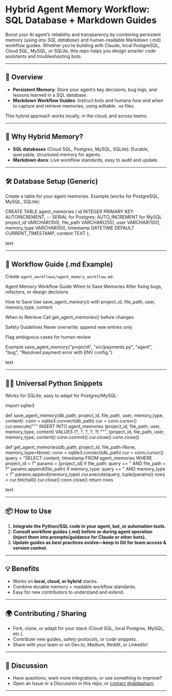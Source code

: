 # Hybrid Agent Memory Workflow: SQL Database + Markdown Guides

Boost your AI agent’s reliability and transparency by combining persistent memory (using *any SQL database*) and human-readable Markdown (.md) workflow guides. Whether you’re building with Claude, local PostgreSQL, Cloud SQL, MySQL, or SQLite, this repo helps you design smarter code assistants and troubleshooting bots.

---

## 🚀 Overview

- **Persistent Memory**: Store your agent’s key decisions, bug logs, and lessons learned in a SQL database.
- **Markdown Workflow Guides**: Instruct bots and humans *how* and *when* to capture and retrieve memories, using editable `.md` files.

This hybrid approach works locally, in the cloud, and across teams.

---

## 🧠 Why Hybrid Memory?
- **SQL databases** (Cloud SQL, Postgres, MySQL, SQLite): Durable, queryable, structured memory for agents.
- **Markdown docs**: Live workflow standards, easy to audit and update.

---

## 🛠️ Database Setup (Generic)

Create a table for your agent memories. Example (works for PostgreSQL, MySQL, SQLite):

CREATE TABLE agent_memories (
id INTEGER PRIMARY KEY AUTOINCREMENT, -- SERIAL for Postgres; AUTO_INCREMENT for MySQL
project_id VARCHAR(100),
file_path VARCHAR(255),
user VARCHAR(100),
memory_type VARCHAR(50),
timestamp DATETIME DEFAULT CURRENT_TIMESTAMP,
content TEXT
);

text

---

## 📝 Workflow Guide (.md Example)

Create `agent_workflows/agent_memory_workflow.md`:

Agent Memory Workflow Guide
When to Save Memories
After fixing bugs, refactors, or design decisions

How to Save
Use save_agent_memory() with project_id, file_path, user, memory_type, content

When to Retrieve
Call get_agent_memories() before changes

Safety Guidelines
Never overwrite; append new entries only

Flag ambiguous cases for human review

Example
save_agent_memory("projectA", "src/payments.py", "agent", "bug", "Resolved payment error with ENV config.")

text

---

## 👩‍💻 Universal Python Snippets

Works for SQLite, easy to adapt for Postgres/MySQL:

import sqlite3

def save_agent_memory(db_path, project_id, file_path, user, memory_type, content):
conn = sqlite3.connect(db_path)
cur = conn.cursor()
cur.execute("""
INSERT INTO agent_memories (project_id, file_path, user, memory_type, content)
VALUES (?, ?, ?, ?, ?)
""", (project_id, file_path, user, memory_type, content))
conn.commit()
cur.close()
conn.close()

def get_agent_memories(db_path, project_id, file_path=None, memory_type=None):
conn = sqlite3.connect(db_path)
cur = conn.cursor()
query = "SELECT content, timestamp FROM agent_memories WHERE project_id = ?"
params = [project_id]
if file_path:
query += " AND file_path = ?"
params.append(file_path)
if memory_type:
query += " AND memory_type = ?"
params.append(memory_type)
cur.execute(query, tuple(params))
rows = cur.fetchall()
cur.close()
conn.close()
return rows

text

---

## 📦 How to Use

1. **Integrate the Python/SQL code in your agent, bot, or automation tools.**
2. **Consult workflow guides (.md) before or during agent operation (inject them into prompts/guidance for Claude or other bots).**
3. **Update guides as best practices evolve—keep in Git for team access & version control.**

---

## 💡 Benefits

- Works on **local, cloud, or hybrid** stacks.
- Combine durable memory + readable workflow standards.
- Easy for new contributors to understand and extend.

---

## 🌍 Contributing / Sharing

- Fork, clone, or adapt for your stack (Cloud SQL, local Postgres, MySQL, etc.).
- Contribute new guides, safety protocols, or code snippets.
- Share with your team or on Dev.to, Medium, Reddit, or LinkedIn!

---

## 📣 Discussion

- Have questions, want more integrations, or see something to improve?
- Open an Issue or a Discussion in this repo, or [contact @datlaphani](https://github.com/datlaphani).

---
